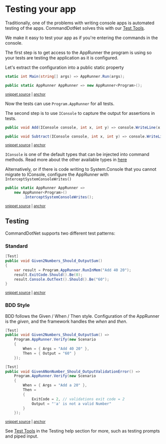 # Testing your app

Traditionally, one of the problems with writing console apps is automated testing of the apps.
CommandDotNet solves this with our [Test Tools](../TestTools/overview.md).

We make it easy to test your app as if you're entering the commands in the console.

The first step is to get access to the AppRunner the program is using so your tests are testing the application as it is configured.

Let's extract the configuration into a public static property

<!-- snippet: getting-started-400-calculator -->
<a id='snippet-getting-started-400-calculator'></a>
```c#
static int Main(string[] args) => AppRunner.Run(args);

public static AppRunner AppRunner => new AppRunner<Program>();
```
<sup><a href='https://github.com/bilal-fazlani/commanddotnet/blob/master/CommandDotNet.DocExamples/GettingStarted/Getting_Started_400_Testing.cs#L12-L16' title='Snippet source file'>snippet source</a> | <a href='#snippet-getting-started-400-calculator' title='Start of snippet'>anchor</a></sup>
<!-- endSnippet -->

Now the tests can use `Program.AppRunner` for all tests.

The second step is to use `IConsole` to capture the output for assertions in tests.

<!-- snippet: getting-started-400-calculator-console -->
<a id='snippet-getting-started-400-calculator-console'></a>
```c#
public void Add(IConsole console, int x, int y) => console.WriteLine(x + y);

public void Subtract(IConsole console, int x, int y) => console.WriteLine(x - y);
```
<sup><a href='https://github.com/bilal-fazlani/commanddotnet/blob/master/CommandDotNet.DocExamples/GettingStarted/Getting_Started_400_Testing.cs#L18-L22' title='Snippet source file'>snippet source</a> | <a href='#snippet-getting-started-400-calculator-console' title='Start of snippet'>anchor</a></sup>
<!-- endSnippet -->

`IConsole` is one of the default types that can be injected into command methods. Read more about the other available types in [here](../Extensibility/parameter-resolvers.md)

Alternatively, or if there is code writing to System.Console that you cannot migrate to IConsole, configure the AppRunner with `InterceptSystemConsoleWrites()`

<!-- snippet: getting-started-400-calculator-console-intercept -->
<a id='snippet-getting-started-400-calculator-console-intercept'></a>
```c#
public static AppRunner AppRunner =>
    new AppRunner<Program>()
        .InterceptSystemConsoleWrites();
```
<sup><a href='https://github.com/bilal-fazlani/commanddotnet/blob/master/CommandDotNet.DocExamples/GettingStarted/Getting_Started_400_Testing.cs#L27-L31' title='Snippet source file'>snippet source</a> | <a href='#snippet-getting-started-400-calculator-console-intercept' title='Start of snippet'>anchor</a></sup>
<!-- endSnippet -->

## Testing

CommandDotNet supports two different test patterns:

### Standard

<!-- snippet: getting-started-400-calculator-add-command-tests -->
<a id='snippet-getting-started-400-calculator-add-command-tests'></a>
```c#
[Test]
public void Given2Numbers_Should_OutputSum()
{
    var result = Program.AppRunner.RunInMem("Add 40 20");
    result.ExitCode.Should().Be(0);
    result.Console.OutText().Should().Be("60");
}
```
<sup><a href='https://github.com/bilal-fazlani/commanddotnet/blob/master/CommandDotNet.DocExamples/GettingStarted/Getting_Started_400_Testing.cs#L37-L45' title='Snippet source file'>snippet source</a> | <a href='#snippet-getting-started-400-calculator-add-command-tests' title='Start of snippet'>anchor</a></sup>
<!-- endSnippet -->

### BDD Style

BDD follows the Given / When / Then style. Configuration of the AppRunner is the _given_, and the framework handles the _when_ and _then_.

<!-- snippet: getting-started-400-calculator-add-command-tests-bdd -->
<a id='snippet-getting-started-400-calculator-add-command-tests-bdd'></a>
```c#
[Test]
public void Given2Numbers_Should_OutputSum() =>
    Program.AppRunner.Verify(new Scenario
    {
        When = { Args = "Add 40 20" },
        Then = { Output = "60" }
    });

[Test]
public void GivenANonNumber_Should_OutputValidationError() =>
    Program.AppRunner.Verify(new Scenario
    {
        When = { Args = "Add a 20" },
        Then =
        {
            ExitCode = 2, // validations exit code = 2
            Output = "'a' is not a valid Number"
        }
    });
```
<sup><a href='https://github.com/bilal-fazlani/commanddotnet/blob/master/CommandDotNet.DocExamples/GettingStarted/Getting_Started_400_Testing.cs#L51-L71' title='Snippet source file'>snippet source</a> | <a href='#snippet-getting-started-400-calculator-add-command-tests-bdd' title='Start of snippet'>anchor</a></sup>
<!-- endSnippet -->

See [Test Tools](../TestTools/overview.md) in the Testing help section for more, such as testing prompts and piped input. 
